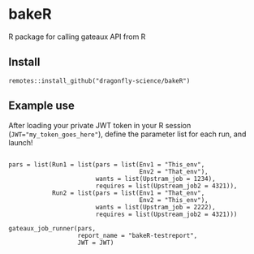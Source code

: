 # bakeR
R package for calling gateaux API from R

## Install

```{R}
remotes::install_github("dragonfly-science/bakeR")
```


## Example use

After loading your private JWT token in your R session (```JWT="my_token_goes_here"```), define the parameter list for each run, and launch!

```{R}

pars = list(Run1 = list(pars = list(Env1 = "This_env", 
                                    Env2 = "That_env"), 
                        wants = list(Upstram_job = 1234), 
                        requires = list(Upstream_job2 = 4321)),
            Run2 = list(pars = list(Env1 = "That_env", 
                                    Env2 = "This_env"), 
                        wants = list(Upstram_job = 2222), 
                        requires = list(Upstream_job2 = 4321)))
                        
gateaux_job_runner(pars, 
                   report_name = "bakeR-testreport",
                   JWT = JWT)
```
